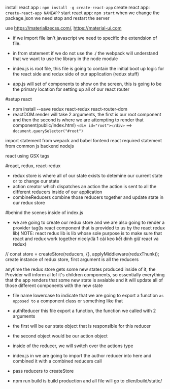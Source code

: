 install react app : `npm install -g create-react-app`
create react app: `create-react-app NAMEAPP`
start react app: `npm start`
when we change the package.json we need stop and restart the server

use https://materializecss.com/, https://material-ui.com
- if we import file isn't javascript we need to specific the extendsion of file.
- in from statement if we do not use  the ./ the webpack will understand that we want to use the library in the node module

- index.js is root file, this  file is going to contain the initial boot up logic for the react side and redux side of our application (redux stuff)
- app.js will set of components to show on the screen, this is going to be the primary location for setting up all of our react router

#setup react
- npm install --save redux react-redux react-router-dom
- reactDOM.render will take 2 arguments, the first is our root component and then the second is where we are attempting to render that component(public/index.html) `<div id="root"></div>` ==> `document.querySelector("#root")`

import statement from wepack and babel fontend react
required statement from common js backend nodejs

react <App /> using GSX tags

#react, redux, react-redux
- redux store is where all of our state exists to detemine our current state or to change our state
- action creator which dispatches an action the action is sent to all the different reducers inside of our application
- combineReducers combine those reducers together and update state in our redux store

#behind the scenes inside of index.js
- we are going to create our redux store and we are also going to render a provider tag(is react component that is provided to us by the react redux lib)
NOTE: react redux lib is lib whose sole purpose is to make sure that react and redux work together nicely(là 1 cái keo kết dính giữ react và redux)

// const store = createStore(reducers, {}, applyMiddleware(reduxThunk));
create instance of redux store, first argument is all the reducers 

anytime the redux store gets some new states produced inside of it, the Provider will inform al lof it's children components, so essentially everything that the app renders that some new state is avaiable and it will update all of those different components with the new state

- file name lowercase to indicate that we are  going to export a function `as opposed to` a component class or something like that 

- authReducer this file export a function, the function we called with 2 arguments
- the first will be our state object that is responsible for this reducer
- the second object would be our action object
- inside of the reducer, we will switch over the actions type
- index.js in we are going to import the author reducer into here and combined it with a combined reducers call
- pass reducers to createStore

- npm run build is build production and all file will go to clien/build/static/